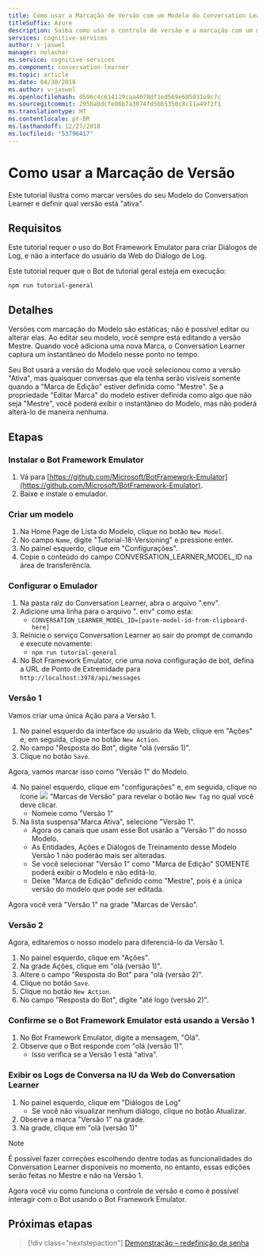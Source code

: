 ```yaml
---
title: Como usar a Marcação de Versão com um Modelo do Conversation Learner - Microsoft Cognitive Services | Microsoft Docs
titleSuffix: Azure
description: Saiba como usar o controle de versão e a marcação com um modelo de aprendiz de conversa.
services: cognitive-services
author: v-jaswel
manager: nolachar
ms.service: cognitive-services
ms.component: conversation-learner
ms.topic: article
ms.date: 04/30/2018
ms.author: v-jaswel
ms.openlocfilehash: d596c4c614119caa4078df1ed569e685031e9c7c
ms.sourcegitcommit: 295babdcfe86b7a3074fd5b65350c8c11a49f2f1
ms.translationtype: HT
ms.contentlocale: pt-BR
ms.lasthandoff: 12/27/2018
ms.locfileid: "53796417"
---
```

# <a name="how-to-use-version-tagging"></a>Como usar a Marcação de Versão

Este tutorial ilustra como marcar versões do seu Modelo do Conversation Learner e definir qual versão está "ativa".  

## <a name="requirements"></a>Requisitos
Este tutorial requer o uso do Bot Framework Emulator para criar Diálogos de Log, e não a interface do usuário da Web do Diálogo de Log.  

Este tutorial requer que o Bot de tutorial geral esteja em execução:

    npm run tutorial-general

## <a name="details"></a>Detalhes

Versões com marcação do Modelo são estáticas; não é possível editar ou alterar elas. Ao editar seu modelo, você sempre está editando a versão Mestre. Quando você adiciona uma nova Marca, o Conversation Learner captura um instantâneo do Modelo nesse ponto no tempo. 

Seu Bot usará a versão do Modelo que você selecionou como a versão "Ativa", mas quaisquer conversas que ela tenha serão visíveis somente quando a "Marca de Edição" estiver definida como "Mestre". Se a propriedade "Editar Marca" do modelo estiver definida como algo que não seja "Mestre", você poderá exibir o instantâneo do Modelo, mas não poderá alterá-lo de maneira nenhuma.

## <a name="steps"></a>Etapas

### <a name="install-the-bot-framework-emulator"></a>Instalar o Bot Framework Emulator

1. Vá para [https://github.com/Microsoft/BotFramework-Emulator](https://github.com/Microsoft/BotFramework-Emulator).
2. Baixe e instale o emulador.

### <a name="create-a-model"></a>Criar um modelo

1. Na Home Page de Lista do Modelo, clique no botão `New Model`.
2. No campo `Name`, digite "Tutorial-18-Versioning" e pressione enter.
4. No painel esquerdo, clique em "Configurações".
5. Copie o conteúdo do campo CONVERSATION_LEARNER_MODEL_ID na área de transferência.

### <a name="configure-the-emulator"></a>Configurar o Emulador

1. Na pasta raiz do Conversation Learner, abra o arquivo ".env".
2. Adicione uma linha para o arquivo ". env" como esta:
    - `CONVERSATION_LEARNER_MODEL_ID=[paste-model-id-from-clipboard-here]`
3. Reinicie o serviço Conversation Learner ao sair do prompt de comando e execute novamente:
    - `npm run tutorial-general`
4. No Bot Framework Emulator, crie uma nova configuração de bot, defina a URL de Ponto de Extremidade para `http://localhost:3978/api/messages`

### <a name="version-1"></a>Versão 1

Vamos criar uma única Ação para a Versão 1.

1. No painel esquerdo da interface do usuário da Web, clique em "Ações" e, em seguida, clique no botão `New Action`.
2. No campo "Resposta do Bot", digite "olá (versão 1)".
3. Clique no botão `Save`.

Agora, vamos marcar isso como "Versão 1" do Modelo.

4. No painel esquerdo, clique em "configurações" e, em seguida, clique no ícone ![](../media/tutorial18_version_tags.PNG) "Marcas de Versão" para revelar o botão `New Tag` no qual você deve clicar.
    - Nomeie como "Versão 1"
4. Na lista suspensa"Marca Ativa", selecione "Versão 1".  
    - Agora os canais que usam esse Bot usarão a "Versão 1" do nosso Modelo.
    - As Entidades, Ações e Diálogos de Treinamento desse Modelo Versão 1 não poderão mais ser alteradas.
    - Se você selecionar "Versão 1" como "Marca de Edição" SOMENTE poderá exibir o Modelo e não editá-lo.
    - Deixe "Marca de Edição" definido como "Mestre", pois é a única versão do modelo que pode ser editada.

Agora você verá "Versão 1" na grade "Marcas de Versão".

### <a name="version-2"></a>Versão 2

Agora, editaremos o nosso modelo para diferenciá-lo da Versão 1.

1. No painel esquerdo, clique em "Ações".
2. Na grade Ações, clique em "olá (versão 1)".
3. Altere o campo "Resposta do Bot" para "olá (versão 2)".
4. Clique no botão `Save`.
5. Clique no botão `New Action`.
6. No campo "Resposta do Bot", digite "até logo (versão 2)".

### <a name="confirm-bot-framework-emulator-is-using-version-1"></a>Confirme se o Bot Framework Emulator está usando a Versão 1

1. No Bot Framework Emulator, digite a mensagem, "Olá".
2. Observe que o Bot responde com "olá (versão 1)".
    - Isso verifica se a Versão 1 está "ativa".

### <a name="view-the-conversation-logs-in-conversation-learner-web-ui"></a>Exibir os Logs de Conversa na IU da Web do Conversation Learner

1. No painel esquerdo, clique em "Diálogos de Log"
    - Se você não visualizar nenhum diálogo, clique no botão Atualizar.
2. Observe a marca "Versão 1" na grade.
3. Na grade, clique em "olá (versão 1)"

> [!NOTE]
> É possível fazer correções escolhendo dentre todas as funcionalidades do Conversation Learner disponíveis no momento, no entanto, essas edições serão feitas no Mestre e não na Versão 1.

Agora você viu como funciona o controle de versão e como é possível interagir com o Bot usando o Bot Framework Emulator.

## <a name="next-steps"></a>Próximas etapas

> [!div class="nextstepaction"]
> [Demonstração – redefinição de senha](./demo-password-reset.md)
